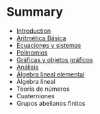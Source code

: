 # Summary

* [Introduction](README.md)
* [Aritmética Básica](SageMatematicas01)
* [Ecuaciones y sistemas](SageMatematicas02)
* [Polinomios](SageMatematicas03.md)
* [Gráficas y objetos gráficos](SageMatematicas04.md)
* [Análisis](SageMatematicas05.md)
* [Álgebra lineal elemental](SageMatematicas06.md)
* Álgebra lineal
* Teoría de números
* Cuaterniones
* Grupos abelianos finitos

